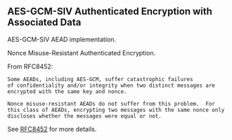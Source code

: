 AES-GCM-SIV Authenticated Encryption with Associated Data
---------------------------------------------------------

AES-GCM-SIV AEAD implementation.

Nonce Misuse-Resistant Authenticated Encryption.

From RFC8452:

    Some AEADs, including AES-GCM, suffer catastrophic failures 
    of confidentiality and/or integrity when two distinct messages are
    encrypted with the same key and nonce.
       
    Nonce misuse-resistant AEADs do not suffer from this problem.  For
    this class of AEADs, encrypting two messages with the same nonce only
    discloses whether the messages were equal or not.

See [RFC8452](https://tools.ietf.org/html/rfc8452) for more details.
